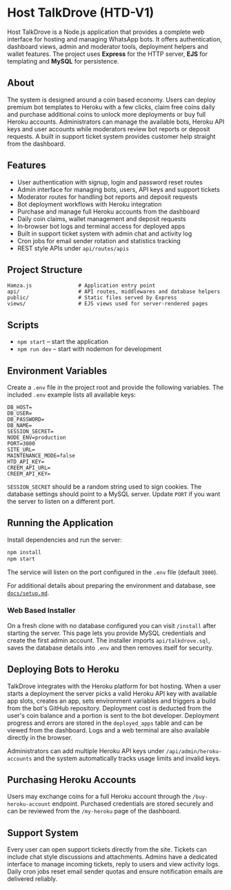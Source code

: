 # Host TalkDrove (HTD-V1)

Host TalkDrove is a Node.js application that provides a complete web interface for hosting and managing WhatsApp bots.
It offers authentication, dashboard views, admin and moderator tools, deployment helpers and wallet
features. The project uses **Express** for the HTTP server, **EJS** for templating and **MySQL** for persistence.

## About

The system is designed around a coin based economy. Users can deploy premium bot templates to Heroku
with a few clicks, claim free coins daily and purchase additional coins to unlock more deployments or
buy full Heroku accounts.  Administrators can manage the available bots, Heroku API keys and user
accounts while moderators review bot reports or deposit requests.  A built in support ticket system
provides customer help straight from the dashboard.

## Features

- User authentication with signup, login and password reset routes
- Admin interface for managing bots, users, API keys and support tickets
- Moderator routes for handling bot reports and deposit requests
- Bot deployment workflows with Heroku integration
- Purchase and manage full Heroku accounts from the dashboard
- Daily coin claims, wallet management and deposit requests
- In‑browser bot logs and terminal access for deployed apps
- Built in support ticket system with admin chat and activity log
- Cron jobs for email sender rotation and statistics tracking
- REST style APIs under `api/routes/apis`

## Project Structure

```
Hamza.js               # Application entry point
api/                   # API routes, middlewares and database helpers
public/                # Static files served by Express
views/                 # EJS views used for server-rendered pages
```

## Scripts

- `npm start` – start the application
- `npm run dev` – start with nodemon for development

## Environment Variables

Create a `.env` file in the project root and provide the following variables.
The included `.env` example lists all available keys:

```
DB_HOST=
DB_USER=
DB_PASSWORD=
DB_NAME=
SESSION_SECRET=
NODE_ENV=production
PORT=3000
SITE_URL=
MAINTENANCE_MODE=false
HTD_API_KEY=
CREEM_API_URL=
CREEM_API_KEY=
```

`SESSION_SECRET` should be a random string used to sign cookies. The database settings should point to a
MySQL server. Update `PORT` if you want the server to listen on a different port.

## Running the Application

Install dependencies and run the server:

```bash
npm install
npm start
```

The service will listen on the port configured in the `.env` file (default `3000`).

For additional details about preparing the environment and database, see
[`docs/setup.md`](docs/setup.md).

### Web Based Installer

On a fresh clone with no database configured you can visit `/install` after
starting the server. This page lets you provide MySQL credentials and create the
first admin account. The installer imports `api/talkdrove.sql`, saves the
database details into `.env` and then removes itself for security.

## Deploying Bots to Heroku

TalkDrove integrates with the Heroku platform for bot hosting. When a user starts
a deployment the server picks a valid Heroku API key with available app slots,
creates an app, sets environment variables and triggers a build from the bot's
GitHub repository. Deployment cost is deducted from the user's coin balance and a
portion is sent to the bot developer. Deployment progress and errors are stored
in the `deployed_apps` table and can be viewed from the dashboard. Logs and a
web terminal are also available directly in the browser.

Administrators can add multiple Heroku API keys under `/api/admin/heroku-accounts`
and the system automatically tracks usage limits and invalid keys.

## Purchasing Heroku Accounts

Users may exchange coins for a full Heroku account through the `/buy-heroku-account`
endpoint. Purchased credentials are stored securely and can be reviewed from the
`/my-heroku` page of the dashboard.

## Support System

Every user can open support tickets directly from the site. Tickets can include
chat style discussions and attachments. Admins have a dedicated interface to
manage incoming tickets, reply to users and view activity logs. Daily cron jobs
reset email sender quotas and ensure notification emails are delivered
reliably.
